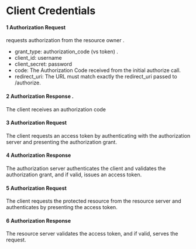 # Client Credentials    




#### 1 Authorization Request
requests authorization from the resource owner .   

* grant_type: authorization_code (vs token) . 
* client_id: username   
* client_secret: password    
* code: The Authorization Code received from the initial authorize call.    
* redirect_uri: The URL must match exactly the redirect_uri passed to /authorize.    
    
#### 2 Authorization Response . 
The client receives an authorization code 

#### 3 Authorization Request
The client requests an access token by authenticating with the
authorization server and presenting the authorization grant.

#### 4 Authorization Response
The authorization server authenticates the client and validates
the authorization grant, and if valid, issues an access token.

#### 5 Authorization Request
The client requests the protected resource from the resource
server and authenticates by presenting the access token.

#### 6 Authorization Response
The resource server validates the access token, and if valid,
serves the request.
